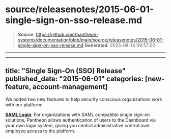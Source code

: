 # source/releasenotes/2015-06-01-single-sign-on-sso-release.md

> **Source**: https://github.com/pantheon-systems/documentation/blob/main/source/releasenotes/2015-06-01-single-sign-on-sso-release.md
> **Generated**: 2025-08-14 09:57:00

---

---
title: "Single Sign-On (SSO) Release"
published_date: "2015-06-01"
categories: [new-feature, account-management]
---
We added two new features to help security conscious organizations work with our platform:

[**SAML Login**](/guides/sso): For organizations with SAML compatible single sign-on solutions, Pantheon allows authentication of users to the Dashboard via your own login system, giving you central administrative control over employee access to the platform.
